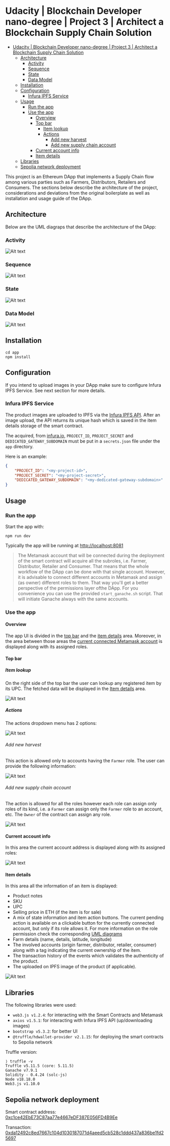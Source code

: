 # Udacity | Blockchain Developer nano-degree | Project 3 | Architect a Blockchain Supply Chain Solution

- [Udacity | Blockchain Developer nano-degree | Project 3 | Architect a Blockchain Supply Chain Solution](#udacity--blockchain-developer-nano-degree--project-3--architect-a-blockchain-supply-chain-solution)
  - [Architecture](#architecture)
    - [Activity](#activity)
    - [Sequence](#sequence)
    - [State](#state)
    - [Data Model](#data-model)
  - [Installation](#installation)
  - [Configuration](#configuration)
    - [Infura IPFS Service](#infura-ipfs-service)
  - [Usage](#usage)
    - [Run the app](#run-the-app)
    - [Use the app](#use-the-app)
      - [Overview](#overview)
      - [Top bar](#top-bar)
        - [Item lookup](#item-lookup)
        - [Actions](#actions)
          - [Add new harvest](#add-new-harvest)
          - [Add new supply chain account](#add-new-supply-chain-account)
      - [Current account info](#current-account-info)
      - [Item details](#item-details)
  - [Libraries](#libraries)
  - [Sepolia network deployment](#sepolia-network-deployment)

This project is an Ethereum DApp that implements a Supply Chain flow among various parties such as Farmers, Distributors, Retailers and Consumers. The sections below describe the architecture of the project, considerations and deviations from the original boilerplate as well as installation and usage guide of the DApp.

## Architecture
Below are the UML diagraps that describe the architecture of the DApp:

### Activity
![Alt text](images/Activity.drawio.png)

### Sequence
![Alt text](images/Sequence.drawio.png)

### State
![Alt text](images/State.drawio.png)

### Data Model
![Alt text](images/DataModeling.drawio.png)

## Installation

```
cd app
npm install
```
## Configuration
If you intend to upload images in your DApp make sure to configure Infura IPFS Service. See next section for more details.

### Infura IPFS Service
The product images are uploaded to IPFS via the [Infura IPFS API](https://www.infura.io/product/ipfs). After an image upload, the API returns its unique hash which is saved in the item details storage of the smart contract.

The acquired, from [infura.io](https://app.infura.io/dashboard), `PROJECT_ID`, `PROJECT_SECRET` and `DEDICATED_GATEWAY_SUBDOMAIN` must be put in a `secrets.json` file under the `app` directory.

Here is an example:
```json
{
    "PROJECT_ID": "<my-project-id>",
    "PROJECT_SECRET": "<my-project-secret>",
    "DEDICATED_GATEWAY_SUBDOMAIN": "<my-dedicated-gateway-subdomain>"
}
```

## Usage

### Run the app
Start the app with:
```
npm run dev
```
Typically the app will be running at [http://localhost:8081](http://localhost:8081)

> The Metamask account that will be connected during the deployment of the smart contract will acquire all the subroles, i.e. Farmer, Distributor, Retailer and Consumer. That means that the whole workflow of the DApp can be done with that single account. However, it is advisable to connect different accounts in Metamask and assign (as owner) different roles to them. That way you'll get a better perspective of the permissions layer ofthe DApp. For you convenience you can use the provided `start_ganache.sh` script. That will initiate Ganache always with the same accounts.

### Use the app
#### Overview
The app UI is divided in the [top bar](#top-bar) and the [item details](#item-details) area. Moreover, in the area between those areas the [current connected Metamask account](#current-account-info) is displayed along with its assigned roles.

#### Top bar
##### Item lookup
On the right side of the top bar the user can lookup any registered item by its UPC. The fetched data will be displayed in the [Item details](#item-details) area.

![Alt text](images/fetch-item.png)

##### Actions
The actions dropdown menu has 2 options:

![Alt text](images/top-bar-actions.png)

###### Add new harvest
This action is allowed only to accounts having the `Farmer` role. The user can provide the following information:

![Alt text](images/add-new-harvest.png)

###### Add new supply chain account
The action is allowed for all the roles however each role can assign only roles of its kind, i.e. a `Farmer` can assign only the `Farmer` role to an account, etc. The `Owner` of the contract can assign any role.

![Alt text](images/new-supply-chain-account.png)

#### Current account info
In this area the current account address is displayed along with its assigned roles:

![Alt text](images/current-account-info.png)

#### Item details
In this area all the information of an item is displayed:
- Product notes
- SKU
- UPC
- Selling price in ETH (if the item is for sale)
- A mix of state information and item action buttons. The current pending action is available on a clickable button for the currently connected account, but only if its role allows it. For more information on the role permission check the corresponding [UML diagrams](#architecture)
- Farm details (name, details, latitude, longitude)
- The involved accounts (origin farmer, distributor, retailer, consumer) along with a tag indicating the current ownership of the item.
- The transaction history of the events which validates the authenticity of the product.
- The uploaded on IPFS image of the product (if applicable).

![Alt text](images/item-details.png)

## Libraries
The following libraries were used:
- `web3.js v1.2.4`: for interacting with the Smart Contracts and Metamask
- `axios v1.5.1`: for interacting with Infura IPFS API (up/downloading images)
- `bootstrap v5.3.2`: for better UI
- `@truffle/hdwallet-provider v2.1.15`: for deploying the smart contracts to Sepolia network

Truffle version:
```shell
⟩ truffle -v
Truffle v5.11.5 (core: 5.11.5)
Ganache v7.9.1
Solidity - 0.4.24 (solc-js)
Node v18.18.0
Web3.js v1.10.0
```

## Sepolia network deployment
Smart contract address: [0xc1ce42EbE73C87aa77e4667eDF387E056FD4B9Ee](https://sepolia.etherscan.io/address/0xc1ce42EbE73C87aa77e4667eDF387E056FD4B9Ee)

Transaction: [0xda12492c8ed7667c104d1030187071d4aeed5cb528c1ddd437a836be1fd25697](https://sepolia.etherscan.io/tx/0xda12492c8ed7667c104d1030187071d4aeed5cb528c1ddd437a836be1fd25697)
